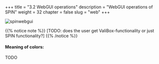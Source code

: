 +++
title = "3.2 WebGUI operations"
description = "WebGUI operations of SPIN"
weight = 32
chapter = false
slug = "web"
+++

![spinwebgui](/images/spin-gui.png?width=40pc&classes=shadow "SPIN webgui")

{{% notice note %}}
[TODO: does the user get ValiBox-functionality or just SPIN functionality?]
{{% /notice %}}

#### Meaning of colors:

TODO

